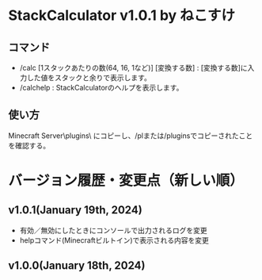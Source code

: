 # StackCalculator v1.0.1 by ねこすけ

## コマンド
* /calc [1スタックあたりの数(64, 16, 1など)] [変換する数] : [変換する数]に入力した値をスタックと余りで表示します。
* /calchelp : StackCalculatorのヘルプを表示します。

## 使い方
Minecraft Server\plugins\ にコピーし、/plまたは/pluginsでコピーされたことを確認する。


# バージョン履歴・変更点（新しい順）

## v1.0.1(January 19th, 2024)
* 有効／無効にしたときにコンソールで出力されるログを変更
* helpコマンド(Minecraftビルトイン)で表示される内容を変更

## v1.0.0(January 18th, 2024)
